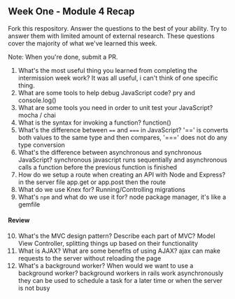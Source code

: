 ## Week One - Module 4 Recap

Fork this respository. Answer the questions to the best of your ability. Try to answer them with limited amount of external research. These questions cover the majority of what we've learned this week. 

Note: When you're done, submit a PR. 

1. What's the most useful thing you learned from completing the intermission week work?
It was all useful, i can't think of one specific thing.
2. What are some tools to help debug JavaScript code?
pry and console.log()
3. What are some tools you need in order to unit test your JavaScript?
mocha / chai
4. What is the syntax for invoking a function?
function()
5. What's the difference between `==` and `===` in JavaScript?
'==' is converts both values to the same type and then compares, '===' does not do any type conversion
6. What's the difference between asynchronous and synchronous JavaScript? 
synchronous javascript runs sequentially and asynchronous calls a function before the previous function is finished
7. How do we setup a route when creating an API with Node and Express?
in the server file app.get or app.post then the route
8. What do we use Knex for?
Running/Controlling migrations
9. What's `npm` and what do we use it for?
node package manager, it's like a gemfile

#### Review  
10. What's the MVC design pattern? Describe each part of MVC?
Model View Controller, splitting things up based on their functionality
11. What is AJAX? What are some benefits of using AJAX?
ajax can make requests to the server without reloading the page
12. What's a background worker? When would we want to use a background worker?
background workers in rails work asynchronously they can be used to schedule a task for a later time or when the server is not busy
